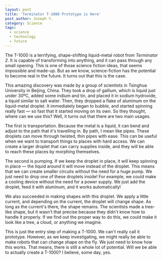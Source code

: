 ```yaml
---
layout: post
title: 'Terminator T-1000 Prototype is Here'
post_author: Joseph Y.
category: Science
tags:
  - science
  - technology
  - future
---
```


The T-1000 is a terrifying, shape-shifting liquid-metal robot from *Terminator 2*. It is capable of transforming into anything, and it can pass through any small opening. This is one of those science fiction ideas, that seems impossible and made-up. But as we know, science-fiction has the potential to become real in the future. It turns out that this is the case.

This amazing discovery was made by a group of scientists in Tsinghua University in Beijing, China. They took a drop of gallium, which is liquid just under 30ºC, added some indium and tin, and placed it in sodium hydroxide, a liquid similar to salt water. Then, they dropped a flake of aluminum on the liquid-metal droplet. It immediately began to bubble, and started spinning really fast — so fast that it started moving on its own. So they thought, where can we use this? Well, it turns out that there are two main usages.

The first is transportation. Because the metal is a liquid, it can bend and adjust to the path that it's travelling in. By path, I mean like pipes. These droplets can move through twisted, thin pipes with ease. This can be useful when we want to transport things to places with hard access. We can create a larger droplet that can carry supplies inside, and they will be able to reach these places by morphing themselves.

The second is pumping. If we keep the droplet in place, it will keep spinning in place — the liquid around it will move instead of the droplet. This means that we can create smaller circuits without the need for a huge pump. We just need to drop one of these droplets inside! For example, we could make a cooling device without the need for a power supply. We just add the droplet, feed it with aluminum, and it works automatically!

We also succeeded in making shapes with this droplet. We apply a little current, and depending on the current, the droplet will change shape. As long as the current's there, the shape remains. The scientists made a tree-like shape, but it wasn't that precise because they didn't know how to handle it properly. If we find out the proper way to do this, we could make it look like a tree, a cloud, or anything we imagine.

This is just the entry step of making a T-1000. We can't really call it prototype. However, as we keep investigating, we might really be able to make robots that can change shape on the fly. We just need to know how this works. That means, there is still a whole lot of potential. Will we be able to actually create a T-1000? I believe, some day, yes.
